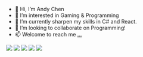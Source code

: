 - 👋 Hi, I’m Andy Chen
- 👀 I’m interested in Gaming & Programming 
- 🌱 I’m currently sharpen my skills in C# and React.
- 💞️ I’m looking to collaborate on Programming!
- 📫 Welcome to reach me [...](https://www.linkedin.com/in/jinzhi-chen-a36981172/)

<!---
![Summary Card](https://github-profile-summary-cards.vercel.app/api/cards/profile-details?username=AndyC00&theme=solarized_dark)
--->

[![](https://raw.githubusercontent.com/vn7n24fzkq/github-profile-summary-cards-example/master/profile-summary-card-output/prussian/0-profile-details.svg)](https://github.com/vn7n24fzkq/github-profile-summary-cards)
[![](https://raw.githubusercontent.com/vn7n24fzkq/github-profile-summary-cards-example/master/profile-summary-card-output/prussian/1-repos-per-language.svg)](https://github.com/vn7n24fzkq/github-profile-summary-cards) [![](https://raw.githubusercontent.com/vn7n24fzkq/github-profile-summary-cards-example/master/profile-summary-card-output/prussian/2-most-commit-language.svg)](https://github.com/vn7n24fzkq/github-profile-summary-cards)
[![](https://raw.githubusercontent.com/vn7n24fzkq/github-profile-summary-cards-example/master/profile-summary-card-output/prussian/3-stats.svg)](https://github.com/vn7n24fzkq/github-profile-summary-cards) [![](https://raw.githubusercontent.com/vn7n24fzkq/github-profile-summary-cards-example/master/profile-summary-card-output/prussian/4-productive-time.svg)](https://github.com/vn7n24fzkq/github-profile-summary-cards)

